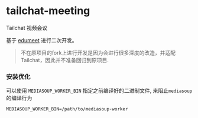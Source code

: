# tailchat-meeting
Tailchat 视频会议

基于 [edumeet](https://github.com/edumeet/edumeet) 进行二次开发。

> 不在原项目的fork上进行开发是因为会进行很多深度的改造，并适配Tailchat，因此并不准备回归到原项目.


### 安装优化

可以使用 `MEDIASOUP_WORKER_BIN` 指定之前编译好的二进制文件, 来阻止`mediasoup`的编译行为

```
MEDIASOUP_WORKER_BIN=/path/to/mediasoup-worker
```